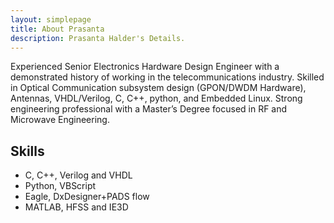 ```yaml
---
layout: simplepage
title: About Prasanta
description: Prasanta Halder's Details. 
---
```




Experienced Senior Electronics Hardware Design Engineer with a demonstrated history of working in the telecommunications industry. Skilled in Optical Communication subsystem design (GPON/DWDM Hardware), Antennas, VHDL/Verilog, C, C++, python, and Embedded Linux. Strong engineering professional with a Master’s Degree focused in RF and Microwave Engineering. 


## Skills

  *	C, C++, Verilog and VHDL
  * Python, VBScript
  * Eagle, DxDesigner+PADS flow
  *	MATLAB, HFSS and IE3D

